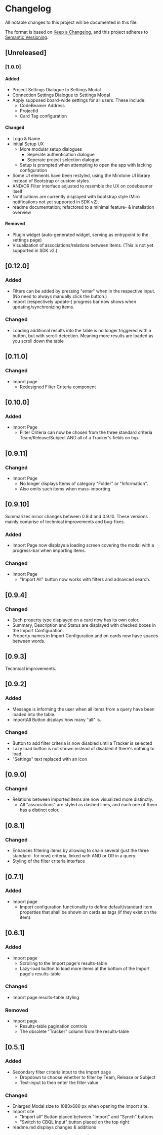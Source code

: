 # Changelog

All notable changes to this project will be documented in this file.

The format is based on [Keep a Changelog](https://keepachangelog.com/en/1.0.0/),
and this project adheres to [Semantic Versioning](https://semver.org/spec/v2.0.0.html).

## [Unreleased]

### [1.0.0]

#### Added

-   Project Settings Dialogue to Settings Modal
-   Connection Settings Dialogue to Settings Modal
-   Apply supposed board-wide settings for all users. These include:
    -   CodeBeamer Address
    -   ProjectId
    -   Card Tag configuration

#### Changed

-   Logo & Name
-   Initial Setup UX
    -   More modular setup dialogues
        -   Seperate authentication dialogue
        -   Seperate project selection dialogue
    -   Setup is prompted when attempting to open the app with lacking configuration
-   Some UI elements have been restyled, using the Mirotone UI library instead of Bootstrap or custom styles.
-   AND/OR Filter interface adjusted to resemble the UX on codebeamer itself
-   Notifications are currently displayed with bootstrap style (Miro notifications not yet supported in SDK v2).
-   readme documentation; refactored to a minimal feature- & installation overview

#### Removed

-   Plugin widget (auto-generated widget, serving as entrypoint to the settings page)
-   Visualization of associations/relations between Items. (This is not yet supported in SDK v2.)

## [0.12.0]

### Added

-   Filters can be added by pressing "enter" when in the respective input. (No need to always manually click the button.)
-   Import (respectively update-) progress bar now shows when updating/synchronizing items.

### Changed

-   Loading additional results into the table is no longer triggered with a button, but with scroll-detection. Meaning more results are loaded as you scroll down the table

## [0.11.0]

### Changed

-   Import page
    -   Redesigned Filter Criteria component

## [0.10.0]

### Added

-   Import Page
    -   Filter Criteria can now be chosen from the three standard criteria Team/Release/Subject AND all of a Tracker's fields on top.

## [0.9.11]

### Changed

-   Import Page
    -   No longer displays Items of category "Folder" or "Information".
    -   Also omits such items when mass-importing.

## [0.9.10]

Summarizes minor changes between 0.9.4 and 0.9.10. These versions mainly comprise of technical improvements and bug-fixes.

### Added

-   Import Page now displays a loading screen covering the modal with a progress-bar when importing items.

### Changed

-   Import Page
    -   "Import All" button now works with filters and adnavced search.

## [0.9.4]

### Changed

-   Each property type displayed on a card now has its own color.
-   Summary, Description and Status are displayed with checked boxes in the Import Configuration.
-   Property names in Import Configuration and on cards now have spaces between words.

## [0.9.3]

Technical improvements.

## [0.9.2]

### Added

-   Message is informing the user when all items from a query have been loaded into the table.
-   ImportAll Button displays how many "all" is.

### Changed

-   Button to add filter criteria is now disabled until a Tracker is selected
-   Lazy load button is not shown instead of disabled if there's nothing to load.
-   "Settings" text replaced with an Icon

## [0.9.0]

### Changed

-   Relations between imported items are now visualized more distinctly.
    -   All "associations" are styled as dashed lines, and each one of them has a distinct color.

## [0.8.1]

### Changed

-   Enhances filtering items by allowing to chain several (just the three standard- for now) criteria, linked with AND or OR in a query.
-   Styling of the filter criteria interface

## [0.7.1]

### Added

-   Import page
    -   Import configuration functionality to define default/standard item properties that shall be shown on cards as tags (if they exist on the item).

## [0.6.1]

### Added

-   Import page
    -   Scrolling to the Import page's results-table
    -   Lazy-load button to load more items at the bottom of the Import page's results-table

### Changed

-   Import page results-table styling

### Removed

-   Import page
    -   Results-table pagination controls
    -   The obsolete "Tracker" column from the results-table

## [0.5.1]

### Added

-   Secondary filter criteria input to the Import page
    -   Dropdown to choose whether to filter by Team, Release or Subject
    -   Text-input to then enter the filter value

### Changed

-   Enlarged Modal size to 1080x680 px when opening the Import site.
-   Import site
    -   "Import all" Button placed between "Import" and "Synch" buttons
    -   "Switch to CBQL Input" button placed on the top right
-   readme.md displays changes & additions

